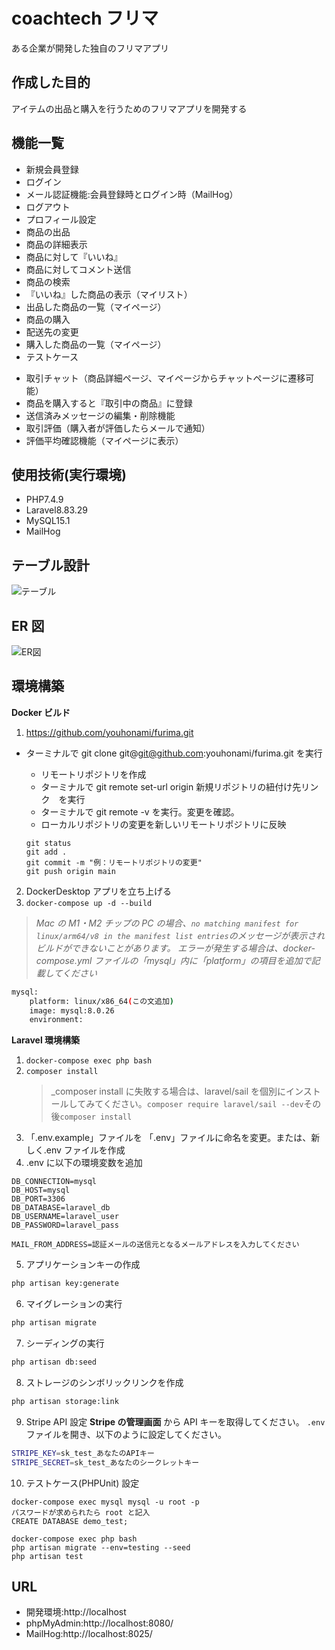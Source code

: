 # coachtech フリマ

ある企業が開発した独自のフリマアプリ

## 作成した目的

アイテムの出品と購入を行うためのフリマアプリを開発する

## 機能一覧

- 新規会員登録
- ログイン
- メール認証機能:会員登録時とログイン時（MailHog）
- ログアウト
- プロフィール設定
- 商品の出品
- 商品の詳細表示
- 商品に対して『いいね』
- 商品に対してコメント送信
- 商品の検索
- 『いいね』した商品の表示（マイリスト）
- 出品した商品の一覧（マイページ）
- 商品の購入
- 配送先の変更
- 購入した商品の一覧（マイページ）
- テストケース
<!-- 以下、プロ入会テスト要件 -->
- 取引チャット（商品詳細ページ、マイページからチャットページに遷移可能）
- 商品を購入すると『取引中の商品』に登録
- 送信済みメッセージの編集・削除機能
- 取引評価（購入者が評価したらメールで通知）
- 評価平均確認機能（マイページに表示）

## 使用技術(実行環境)

- PHP7.4.9
- Laravel8.83.29
- MySQL15.1
- MailHog

## テーブル設計

![テーブル](table.drawio.png)

## ER 図

![ER図](er.drawio.png)

## 環境構築

**Docker ビルド**

1. https://github.com/youhonami/furima.git

- ターミナルで git clone git@git@github.com:youhonami/furima.git を実行

  - リモートリポジトリを作成
  - ターミナルで git remote set-url origin 新規リポジトリの紐付け先リンク　を実行
  - ターミナルで git remote -v を実行。変更を確認。
  - ローカルリポジトリの変更を新しいリモートリポジトリに反映

  ```
  git status
  git add .
  git commit -m "例：リモートリポジトリの変更"
  git push origin main
  ```

2. DockerDesktop アプリを立ち上げる
3. `docker-compose up -d --build`

> _Mac の M1・M2 チップの PC の場合、`no matching manifest for linux/arm64/v8 in the manifest list entries`のメッセージが表示されビルドができないことがあります。
> エラーが発生する場合は、docker-compose.yml ファイルの「mysql」内に「platform」の項目を追加で記載してください_

```bash
mysql:
    platform: linux/x86_64(この文追加)
    image: mysql:8.0.26
    environment:
```

**Laravel 環境構築**

1. `docker-compose exec php bash`
2. `composer install`
   > \_composer install に失敗する場合は、laravel/sail を個別にインストールしてみてください。`composer require laravel/sail --dev`その後`composer install`
3. 「.env.example」ファイルを 「.env」ファイルに命名を変更。または、新しく.env ファイルを作成
4. .env に以下の環境変数を追加

```
DB_CONNECTION=mysql
DB_HOST=mysql
DB_PORT=3306
DB_DATABASE=laravel_db
DB_USERNAME=laravel_user
DB_PASSWORD=laravel_pass

MAIL_FROM_ADDRESS=認証メールの送信元となるメールアドレスを入力してください
```

5. アプリケーションキーの作成

```bash
php artisan key:generate
```

6. マイグレーションの実行

```bash
php artisan migrate
```

7. シーディングの実行

```bash
php artisan db:seed
```

8. ストレージのシンボリックリンクを作成

```bash
php artisan storage:link
```

9. Stripe API 設定
   **Stripe の管理画面** から API キーを取得してください。
   `.env` ファイルを開き、以下のように設定してください。

```bash
STRIPE_KEY=sk_test_あなたのAPIキー
STRIPE_SECRET=sk_test_あなたのシークレットキー
```

10. テストケース(PHPUnit) 設定

```
docker-compose exec mysql mysql -u root -p
パスワードが求められたら root と記入
CREATE DATABASE demo_test;

docker-compose exec php bash
php artisan migrate --env=testing --seed
php artisan test
```

## URL

- 開発環境:http://localhost
- phpMyAdmin:http://localhost:8080/
- MailHog:http://localhost:8025/
